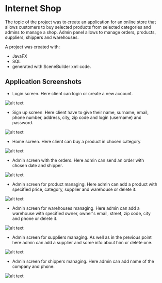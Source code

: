 # Internet Shop

The topic of the project was to create an application for an online store that allows
customers to buy selected products from selected categories and admins to manage a shop. Admin panel
allows to manage orders, products, suppliers, shippers and warehouses. 

A project was created with:
- JavaFX
- SQL
- generated with SceneBuilder xml code. 

## Application Screenshots 

- Login screen. Here client can login or create a new account.
  
![alt text](examples/1.jpg)

- Sign up screen. Here client have to give their name, surname, email, phone number, address, city, zip code and login (username) and password.

![alt text](examples/2.jpg)

- Home screen. Here client can buy a product in chosen category.

![alt text](examples/3.jpg)

- Admin screen with the orders. Here admin can send an order with chosen date and shipper.

![alt text](examples/4.jpg)

- Admin screen for product managing. Here admin can add a product with specified price, category, supplier and warehouse or delete it. 

![alt text](examples/5.jpg)

- Admin screen for warehouses managing. Here admin can add a warehouse with specified owner, owner's email, street, zip code, city and phone or delete it. 

![alt text](examples/6.jpg)

- Admin screen for suppliers managing. As well as in the previous point here admin can add a supplier and some info about him or delete one.

![alt text](examples/7.png)

- Admin screen for shippers managing. Here admin can add name of the company and phone.

![alt text](examples/8.png)
